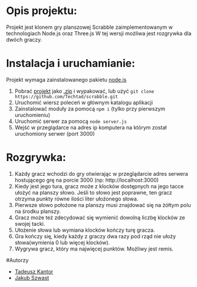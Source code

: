 # Opis projektu:
Projekt jest klonem gry planszowej Scrabble zaimplementowanym w technologiach Node.js oraz Three.js
W tej wersji możliwa jest rozgrywka dla dwóch graczy.

# Instalacja i uruchamianie:
Projekt wymaga zainstalowanego pakietu [node.js](https://nodejs.org/en/)

1. Pobrać [projekt](https://github.com/Techtad/scrabble) jako [.zip](https://github.com/Techtad/scrabble/archive/master.zip) i wypakować, lub użyć `git clone https://github.com/Techtad/scrabble.git`<br>
2. Uruchomić wiersz poleceń w głównym katalogu aplikacji<br>
3. Zainstalować moduły za pomocą `npm i` (tylko przy pierwszym uruchomieniu)<br>
4. Uruchomić serwer za pomocą `node server.js`<br>
5. Wejść w przeglądarce na adres ip komputera na którym został uruchomiony serwer (port 3000)<br>

# Rozgrywka:
1. Każdy gracz wchodzi do gry otwierając w przeglądarcie adres serwera hostującego grę na porcie 3000 (np: http://localhost:3000)
2. Kiedy jest jego tura, gracz może z klocków dostępnych na jego tacce ułożyć na planszy słowo. Jeśli to słowo jest poprawne, ten gracz otrzyma punkty równe ilości liter ułożonego słowa.
4. Pierwsze słowo położone na planszy musi znajdować się na żółtym polu na środku planszy.
5. Gracz może też zdecydować się wymienić dowolną liczbę klocków ze swojej tacki.
6. Ułożenie słowa lub wymiana klocków kończy turę gracza.
7. Gra kończy się, kiedy każdy z graczy dwa razy pod rząd nie ułoży słowa(wymienia 0 lub więcej klocków).
8. Wygrywa gracz, który ma najwięcej punktów. Możliwy jest remis.

#Autorzy
 - [Tadeusz Kantor](https://github.com/Techtad)
 - [Jakub Szwast](https://github.com/Shwastoo)